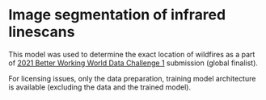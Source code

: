 # Image segmentation of infrared linescans

This model was used to determine the exact location of wildfires as a part of [2021 Better Working World Data Challenge 1](https://www.ey.com/en_cz/careers/data-science-challenge) submission (global finalist).

For licensing issues, only the data preparation, training model architecture is available (excluding the data and the trained model).
